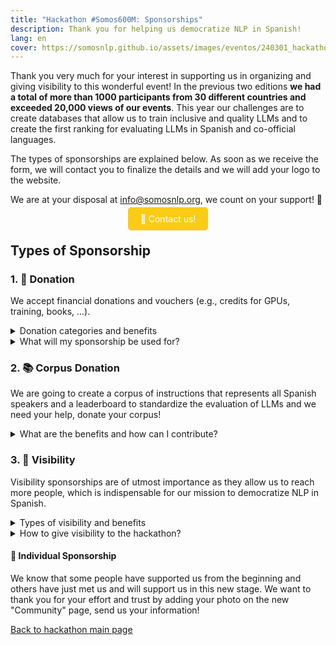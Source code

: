 ```yaml
---
title: "Hackathon #Somos600M: Sponsorships"
description: Thank you for helping us democratize NLP in Spanish!
lang: en
cover: https://somosnlp.github.io/assets/images/eventos/240301_hackathon.jpg
---
```


Thank you very much for your interest in supporting us in organizing and giving visibility to this wonderful event! In the previous two editions **we had a total of more than 1000 participants from 30 different countries and exceeded 20,000 views of our events**. This year our challenges are to create databases that allow us to train inclusive and quality LLMs and to create the first ranking for evaluating LLMs in Spanish and co-official languages.

The types of sponsorships are explained below. As soon as we receive the form, we will contact you to finalize the details and we will add your logo to the website.

We are at your disposal at info@somosnlp.org, we count on your support! 💪

<center><a href="mailto:info@somosnlp.org" target="_blank" style="background-color:#FACC15; color:white; margin:20px 20px; padding:10px 20px; text-decoration:none; border-radius:5px;">📝 Contact us!</a></center>

## Types of Sponsorship

### 1. 🚀 Donation

We accept financial donations and vouchers (e.g., credits for GPUs, training, books, ...).

<details>
<summary>Donation categories and benefits</summary>

- **🥇 Gold**, total donation valued at €1000: large logo in first place, maximum visibility on social networks, mention in events and possible article, video or promotional talk.
- **🥈 Silver**, total donation valued at €600: medium logo in second place, medium visibility on social networks and possible article or promotional video.
- **🥉 Bronze**, total donation valued at €200: medium logo in third place and visibility on social networks.

</details>

<details>
<summary>What will my sponsorship be used for?</summary>

Our hackathon is a free event, thanks to Gold, Silver, and Bronze sponsorships we can guarantee:
- Cloud computing time
- Prizes for the winning teams
- Merchandising and raffles for everyone
- Quality streaming
- Good management of this international online event

Examples of vouchers for prizes and raffles that you can sponsor: scholarship for a paid course, access to a training platform, NLP/AI books, merchandising specifically created for the hackathon, computing time, voucher for computer stores, etc.

To determine the sponsorship category, the total value combining donations and vouchers will be calculated.

<center><a href="mailto:info@somosnlp.org" target="_blank" style="background-color:#FACC15; color:white; margin:20px 20px; padding:10px 20px; text-decoration:none; border-radius:5px;">📝 Contact us!</a></center>

</details>

### 2. 📚 Corpus Donation

We are going to create a corpus of instructions that represents all Spanish speakers and a leaderboard to standardize the evaluation of LLMs and we need your help, donate your corpus!

<details>
<summary>What are the benefits and how can I contribute?</summary>

- **📚 Corpus**, donation of a corpus: large logo, mention in the leaderboard and everything related to the evaluation, possible article, video or promotional workshop related to the corpus.

<center><a href="mailto:info@somosnlp.org" target="_blank" style="background-color:#FACC15; color:white; margin:20px 20px; padding:10px 20px; text-decoration:none; border-radius:5px;">📝 Contact us!</a></center>

</details>

### 3. 📣 Visibility

Visibility sponsorships are of utmost importance as they allow us to reach more people, which is indispensable for our mission to democratize NLP in Spanish.

<details>
<summary>Types of visibility and benefits</summary>

- **🤗 Community**, give visibility to the hackathon in general: small logo and visibility on social networks.
- **🎓 University**, give visibility to the hackathon among your students and research groups: small logo and visibility on social networks.

</details>

<details>

<summary>How to give visibility to the hackathon?</summary>

To consider your sponsorship as Community 🤗 we ask you:
- Publish posts / mention in podcast / newsletter encouraging participation before March 8
- Publish posts encouraging participation during the event
- Share the achievements and results after the event

To be considered as a University 🎓 sponsor, we ask you to:
- Inform and encourage your students and research groups to participate
- Share information about the hackathon in your internal communication channels and social networks

Both types of visibility sponsorships are crucial for reaching a wider audience and ensuring the success of our mission to democratize NLP in Spanish-speaking communities.

<center><a href="mailto:info@somosnlp.org" target="_blank" style="background-color:#FACC15; color:white; margin:20px 20px; padding:10px 20px; text-decoration:none; border-radius:5px;">📝 Contact us!</a></center>

</details>

#### 💛 Individual Sponsorship

We know that some people have supported us from the beginning and others have just met us and will support us in this new stage. We want to thank you for your effort and trust by adding your photo on the new "Community" page, send us your information!

[Back to hackathon main page](https://somosnlp.org/en/hackathon)
